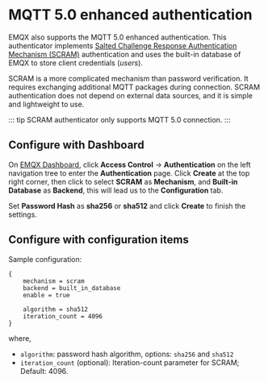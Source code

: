 # MQTT 5.0 enhanced authentication

EMQX also supports the MQTT 5.0 enhanced authentication. This authenticator implements [Salted Challenge Response Authentication Mechanism (SCRAM)](https://en.wikipedia.org/wiki/Salted_Challenge_Response_Authentication_Mechanism) authentication and uses the built-in database of EMQX to store client credentials (_users_).

SCRAM is a more complicated mechanism than password verification. It requires exchanging additional MQTT packages during connection. SCRAM authentication does not depend on external data sources, and it is simple and lightweight to use.

::: tip
SCRAM authenticator only supports MQTT 5.0 connection.
:::

## Configure with Dashboard

On [EMQX Dashboard](http://127.0.0.1:18083/#/authentication), click **Access Control** -> **Authentication** on the left navigation tree to enter the **Authentication** page. Click **Create** at the top right corner, then click to select **SCRAM** as **Mechanism**, and **Built-in Database** as **Backend**, this will lead us to the **Configuration** tab. 

Set **Password Hash** as **sha256** or **sha512** and click **Create** to finish the settings. 

## Configure with configuration items

Sample configuration:

```
{
    mechanism = scram
    backend = built_in_database
    enable = true

    algorithm = sha512
    iteration_count = 4096
}
```

where, 

- `algorithm`: password hash algorithm, options: `sha256` and `sha512`
- `iteration_count` (optional): Iteration-count parameter for SCRAM; Default:  4096.
